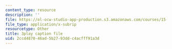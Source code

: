 ```yaml
---
content_type: resource
description: ''
file: https://ol-ocw-studio-app-production.s3.amazonaws.com/courses/15-071-the-analytics-edge-spring-2017/2ccd487046ad5b2793ddc4acfff91a3d_n80gFc12u60.vtt
file_type: application/x-subrip
resourcetype: Other
title: 3play caption file
uid: 2ccd4870-46ad-5b27-93dd-c4acfff91a3d
---
```

